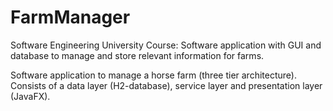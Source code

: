 # FarmManager
Software Engineering University Course: Software application with GUI and database to manage and store relevant information for farms.

Software application to manage a horse farm (three tier architecture).
Consists of a data layer (H2-database), service layer and presentation layer (JavaFX).
